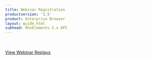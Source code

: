 ```yaml
---
title: Webinar Registration
productversion: '1.5'
product: Enterprise Browser
layout: guide.html
subhead: RhoElements 2.x API
---
```



<div class='well label-success' style="color:white !important;">
Thank you for registering for RhoMobile Webinars. You may receive an email to the address provided to complete the registration process.
</div>

<div>
<a href="https://developer.zebra.com/community/rhomobile-suite/videos" class="btn btn-primary">View Webinar Replays</a>
</div>


